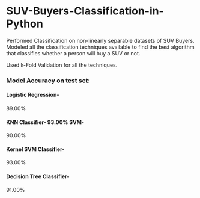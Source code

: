 # SUV-Buyers-Classification-in-Python
Performed Classification on non-linearly separable datasets of SUV Buyers. 
Modeled all the classification techniques available to find the best algorithm that classifies whether a person will buy a SUV or not. 

Used k-Fold Validation for all the techniques. 

### Model Accuracy on test set: 
#### Logistic Regression-
89.00% 
#### KNN Classifier- 93.00% SVM-
90.00% 
#### Kernel SVM Classifier-
93.00%
#### Decision Tree Classifier-
91.00%
